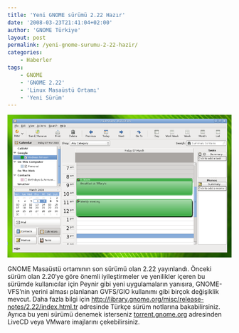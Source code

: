 ```yaml
---
title: 'Yeni GNOME sürümü 2.22 Hazır'
date: '2008-03-23T21:41:04+02:00'
author: 'GNOME Türkiye'
layout: post
permalink: /yeni-gnome-surumu-2-22-hazir/
categories:
    - Haberler
tags:
    - GNOME
    - 'GNOME 2.22'
    - 'Linux Masaüstü Ortamı'
    - 'Yeni Sürüm'
---
```


![Evolution takvim penceresi](/media/2023/04/rnusers-evolution-google-calendar.png "Evolution takvim penceresi")

GNOME Masaüstü ortamının son sürümü olan 2.22 yayınlandı. Önceki sürüm olan 2.20′ye göre önemli iyileştirmeler ve yenilikler içeren bu sürümde kullanıcılar için Peynir gibi yeni uygulamaların yanısıra, GNOME-VFS’nin yerini alması planlanan GVFS/GIO kullanımı gibi birçok değişiklik mevcut. Daha fazla bilgi için <http://library.gnome.org/misc/release-notes/2.22/index.html.tr> adresinde Türkçe sürüm notlarına bakabilirsiniz. Ayrıca bu yeni sürümü denemek isterseniz [torrent.gnome.org](http://torrent.gnome.org/) adresinden LiveCD veya VMware imajlarını çekebilirsiniz.